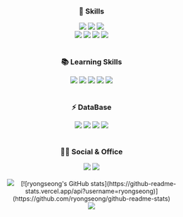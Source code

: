 <div align=center> 
  	<h3> 🚀 Skills </h3>
</div>
<div align=center>
	<img src="https://img.shields.io/badge/JavaScript-F7DF1E?style=for-the-badge&logo=JavaScript&logoColor=white" />
	<img src="https://img.shields.io/badge/Node%20js-339933?style=for-the-badge&logo=Node.js&logoColor=white" />
	<img src="https://img.shields.io/badge/Express-000000?style=for-the-badge&amp;logo=Express&amp;logoColor=white">
	<br>
	<img src="https://img.shields.io/badge/Python-3776AB?style=for-the-badge&logo=Python&logoColor=white" />
	<img src="https://img.shields.io/badge/fastapi-109989?style=for-the-badge&logo=FASTAPI&logoColor=white" />
	<img src="https://img.shields.io/badge/Amazon AWS-232F3E?style=for-the-badge&logo=amazonaws&logoColor=white"/>
	<img src="https://img.shields.io/badge/Elasticsearch-005571?style=for-the-badge&amp;logo=Elasticsearch&amp;logoColor=white">
</div>
<br>

<div align=center>
	<h3> 📚 Learning Skills </h3>
</div>
<div align=center>
	<img src="https://img.shields.io/badge/TypeScript-007ACC?style=for-the-badge&logo=typescript&logoColor=white" />
	<img src="https://img.shields.io/badge/nestjs-E0234E?style=for-the-badge&logo=nestjs&logoColor=white" />
	<img src="https://img.shields.io/badge/react-%2320232a.svg?style=for-the-badge&logo=react&logoColor=white"/>
	<img src="https://img.shields.io/badge/Next-black?style=for-the-badge&logo=next.js&logoColor=white"/>
	<img src="https://img.shields.io/badge/django-092E20?style=for-the-badge&logo=django&logoColor=white"/>
</div>
<br>

<div align=center>
	<h3> ⚡ DataBase </h3>
</div>
<div align=center>
	<img src="https://img.shields.io/badge/MongoDB-47A248?style=for-the-badge&logo=MongoDB&logoColor=white" />
	<img src="https://img.shields.io/badge/PostgreSQL-316192?style=for-the-badge&logo=postgresql&logoColor=white" />
	<img src="https://img.shields.io/badge/Sqlite-003B57?style=for-the-badge&logo=sqlite&logoColor=white" />
 	<img src="https://img.shields.io/badge/MySQL-4479A1?style=for-the-badge&logo=MySQL&logoColor=white"/>
</div>
<br>

<div align="center">
	<h3> 👨‍💻 Social & Office </h3>
</div>
<div align="center">
	<a href="https://www.linkedin.com/in/seongryong-lim-962a0330a/"><img src="https://img.shields.io/badge/LinkedIn-0077B5?style=for-the-badge&logo=linkedin&logoColor=white" /></a>
 	<a href="https://nebulous-visor-f4e.notion.site/Portfolio-6084da86f40248f2bfaf2cea0911b065"><img src="https://img.shields.io/badge/Notion-000000?style=for-the-badge&logo=notion&logoColor=white" /></a>
</div>
<br>

<div align=center>
	<img src="https://github-readme-stats.vercel.app/api/top-langs/?username=ryongseong&layout=compact&theme=midnight-purple" />
	&nbsp;&nbsp;
	[![ryongseong's GitHub stats](https://github-readme-stats.vercel.app/api?username=ryongseong)](https://github.com/ryongseong/github-readme-stats)
	<br>
	<a href="https://solved.ac/xmssnsk"><img src="http://mazassumnida.wtf/api/v2/generate_badge?boj=xmssnsk&theme=dark"/></a>
</div>
